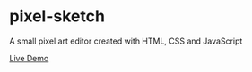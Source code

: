 # pixel-sketch

A small pixel art editor created with HTML, CSS and JavaScript

[Live Demo](https://eyuhar.github.io/pixel-sketch/)
